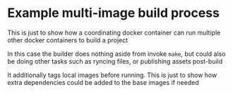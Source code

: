 # Example multi-image build process

This is just to show how a coordinating docker container can run multiple other docker containers to build a project

In this case the builder does nothing aside from invoke `make`, but could also be doing other tasks such as ryncing files, or publishing assets post-build

It additionally tags local images before running. This is just to show how extra dependencies could be added to the base images if needed
